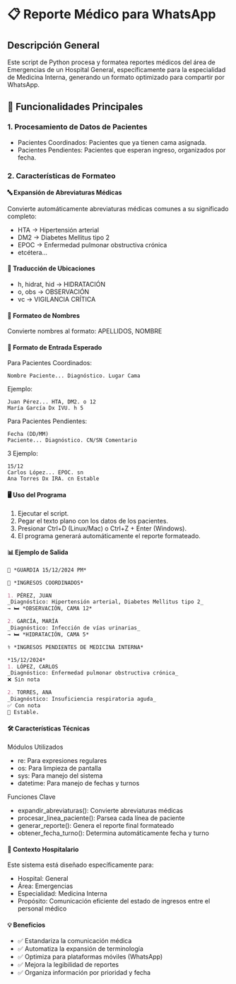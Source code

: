 # 📋 Reporte Médico para WhatsApp

## Descripción General

Este script de Python procesa y formatea reportes médicos del área de Emergencias de un Hospital General, específicamente para la especialidad de Medicina Interna, generando un formato optimizado para compartir por WhatsApp.

## 🎯 Funcionalidades Principales

### 1. Procesamiento de Datos de Pacientes

* Pacientes Coordinados: Pacientes que ya tienen cama asignada.
* Pacientes Pendientes: Pacientes que esperan ingreso, organizados por fecha.

### 2. Características de Formateo

#### 🔤 Expansión de Abreviaturas Médicas

Convierte automáticamente abreviaturas médicas comunes a su significado completo:

* HTA → Hipertensión arterial
* DM2 → Diabetes Mellitus tipo 2
* EPOC → Enfermedad pulmonar obstructiva crónica
* etcétera...

#### 📍 Traducción de Ubicaciones

* h, hidrat, hid → HIDRATACIÓN
* o, obs → OBSERVACIÓN
* vc → VIGILANCIA CRÍTICA

#### 👤 Formateo de Nombres

Convierte nombres al formato: APELLIDOS, NOMBRE

#### 📝 Formato de Entrada Esperado

Para Pacientes Coordinados:

```
Nombre Paciente... Diagnóstico. Lugar Cama
```

Ejemplo:

```
Juan Pérez... HTA, DM2. o 12
María García Dx IVU. h 5
```

Para Pacientes Pendientes:

```
Fecha (DD/MM)
Paciente... Diagnóstico. CN/SN Comentario
```
3
Ejemplo:

```
15/12
Carlos López... EPOC. sn
Ana Torres Dx IRA. cn Estable
```

#### 🖥️ Uso del Programa

1. Ejecutar el script.
2. Pegar el texto plano con los datos de los pacientes.
3. Presionar Ctrl+D (Linux/Mac) o Ctrl+Z + Enter (Windows).
4. El programa generará automáticamente el reporte formateado.

#### 📊 Ejemplo de Salida

```markdown
🏥 *GUARDIA 15/12/2024 PM*

📝 *INGRESOS COORDINADOS*

1. PÉREZ, JUAN
_Diagnóstico: Hipertensión arterial, Diabetes Mellitus tipo 2_
→ 🛏️ *OBSERVACIÓN, CAMA 12*

2. GARCÍA, MARÍA
_Diagnóstico: Infección de vías urinarias_
→ 🛏️ *HIDRATACIÓN, CAMA 5*

⚕️ *INGRESOS PENDIENTES DE MEDICINA INTERNA*

*15/12/2024*
1. LÓPEZ, CARLOS
_Diagnóstico: Enfermedad pulmonar obstructiva crónica_
❌ Sin nota

2. TORRES, ANA
_Diagnóstico: Insuficiencia respiratoria aguda_
✅ Con nota
💬 Estable.
```

#### 🛠️ Características Técnicas

Módulos Utilizados

* re: Para expresiones regulares
* os: Para limpieza de pantalla
* sys: Para manejo del sistema
* datetime: Para manejo de fechas y turnos

Funciones Clave

* expandir_abreviaturas(): Convierte abreviaturas médicas
* procesar_linea_paciente(): Parsea cada línea de paciente
* generar_reporte(): Genera el reporte final formateado
* obtener_fecha_turno(): Determina automáticamente fecha y turno

#### 🏥 Contexto Hospitalario

Este sistema está diseñado específicamente para:

* Hospital: General
* Área: Emergencias
* Especialidad: Medicina Interna
* Propósito: Comunicación eficiente del estado de ingresos entre el personal médico

#### 💡 Beneficios

* ✅ Estandariza la comunicación médica
* ✅ Automatiza la expansión de terminología
* ✅ Optimiza para plataformas móviles (WhatsApp)
* ✅ Mejora la legibilidad de reportes
* ✅ Organiza información por prioridad y fecha
